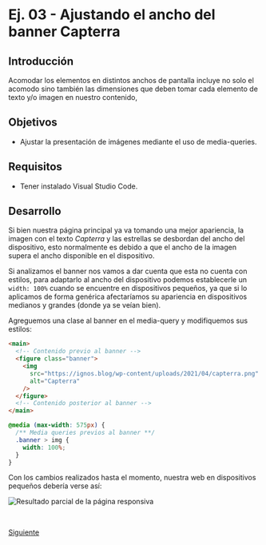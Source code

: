 # Ej. 03 - Ajustando el ancho del banner Capterra

## Introducción
Acomodar los elementos en distintos anchos de pantalla incluye no solo el acomodo sino también las dimensiones que deben tomar cada elemento de texto y/o imagen en nuestro contenido,
## Objetivos

- Ajustar la presentación de imágenes mediante el uso de media-queries.
## Requisitos

- Tener instalado Visual Studio Code.

## Desarrollo

Si bien nuestra página principal ya va tomando una mejor apariencia, la imagen
con el texto _Capterra_ y las estrellas se desbordan del ancho del dispositivo,
esto normalmente es debido a que el ancho de la imagen supera el ancho
disponible en el dispositivo.

Si analizamos el banner nos vamos a dar cuenta que esta no cuenta con estilos,
para adaptarlo al ancho del dispositivo podemos establecerle un `width: 100%`
cuando se encuentre en dispositivos pequeños, ya que si lo aplicamos de forma
genérica afectaríamos su apariencia en dispositivos medianos y grandes (donde ya
se veían bien).

Agreguemos una clase al banner en el media-query y modifiquemos sus estilos:

```html
<main>
  <!-- Contenido previo al banner -->
  <figure class="banner">
    <img
      src="https://ignos.blog/wp-content/uploads/2021/04/capterra.png"
      alt="Capterra"
    />
  </figure>
  <!-- Contenido posterior al banner -->
</main>
```

```css
@media (max-width: 575px) {
  /** Media queries previos al banner **/
  .banner > img {
    width: 100%;
  }
}
```

Con los cambios realizados hasta el momento, nuestra web en dispositivos
pequeños debería verse así:

![Resultado parcial de la página responsiva](../assets/home-responsive.png)

<br/>

[Siguiente](../reto-03/README.md)
